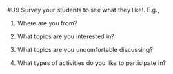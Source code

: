 #U9
Survey your students to see what they like!. E.g.,
1. Where are you from?
    
2. What topics are you interested in?
    
3. What topics are you uncomfortable discussing?
    
4. What types of activities do you like to participate in?